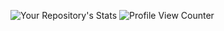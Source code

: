 ![Your Repository's Stats](https://github-readme-stats.vercel.app/api?username=VERNIERELoic&show_icons=true)
![Profile View Counter](https://komarev.com/ghpvc/?username=VERNIERELoic)
